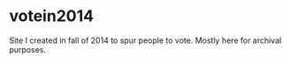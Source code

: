 # votein2014
Site I created in fall of 2014 to spur people to vote. Mostly here for archival purposes.
